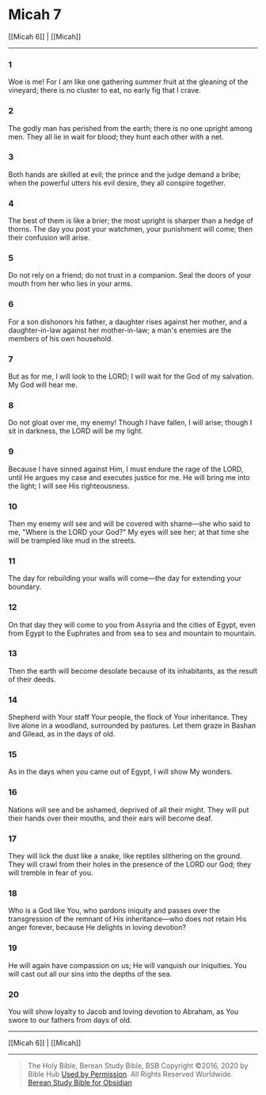 # Micah 7

[[Micah 6]] | [[Micah]]

---

### 1
Woe is me! For I am like one gathering summer fruit at the gleaning of the vineyard; there is no cluster to eat, no early fig that I crave.

### 2
The godly man has perished from the earth; there is no one upright among men. They all lie in wait for blood; they hunt each other with a net.

### 3
Both hands are skilled at evil; the prince and the judge demand a bribe; when the powerful utters his evil desire, they all conspire together.

### 4
The best of them is like a brier; the most upright is sharper than a hedge of thorns. The day you post your watchmen, your punishment will come; then their confusion will arise.

### 5
Do not rely on a friend; do not trust in a companion. Seal the doors of your mouth from her who lies in your arms.

### 6
For a son dishonors his father, a daughter rises against her mother, and a daughter-in-law against her mother-in-law; a man's enemies are the members of his own household.

### 7
But as for me, I will look to the LORD; I will wait for the God of my salvation. My God will hear me.

### 8
Do not gloat over me, my enemy! Though I have fallen, I will arise; though I sit in darkness, the LORD will be my light.

### 9
Because I have sinned against Him, I must endure the rage of the LORD, until He argues my case and executes justice for me. He will bring me into the light; I will see His righteousness.

### 10
Then my enemy will see and will be covered with shame—she who said to me, "Where is the LORD your God?" My eyes will see her; at that time she will be trampled like mud in the streets.

### 11
The day for rebuilding your walls will come—the day for extending your boundary.

### 12
On that day they will come to you from Assyria and the cities of Egypt, even from Egypt to the Euphrates and from sea to sea and mountain to mountain.

### 13
Then the earth will become desolate because of its inhabitants, as the result of their deeds.

### 14
Shepherd with Your staff Your people, the flock of Your inheritance. They live alone in a woodland, surrounded by pastures. Let them graze in Bashan and Gilead, as in the days of old.

### 15
As in the days when you came out of Egypt, I will show My wonders.

### 16
Nations will see and be ashamed, deprived of all their might. They will put their hands over their mouths, and their ears will become deaf.

### 17
They will lick the dust like a snake, like reptiles slithering on the ground. They will crawl from their holes in the presence of the LORD our God; they will tremble in fear of you.

### 18
Who is a God like You, who pardons iniquity and passes over the transgression of the remnant of His inheritance—who does not retain His anger forever, because He delights in loving devotion?

### 19
He will again have compassion on us; He will vanquish our iniquities. You will cast out all our sins into the depths of the sea.

### 20
You will show loyalty to Jacob and loving devotion to Abraham, as You swore to our fathers from days of old.

---

[[Micah 6]] | [[Micah]]

---

> The Holy Bible, Berean Study Bible, BSB
> Copyright &copy;2016, 2020 by Bible Hub
> [Used by Permission](https://berean.bible/terms.htm). All Rights Reserved Worldwide.
> [Berean Study Bible for Obsidian](https://github.com/gapmiss/berean-study-bible-for-obsidian)</small>

